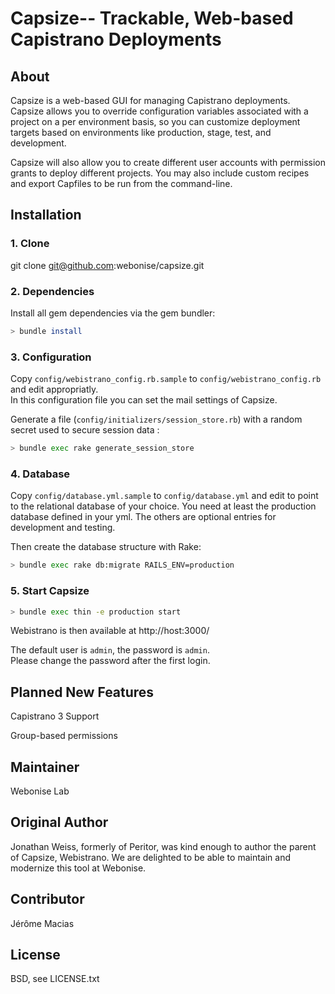 Capsize-- Trackable, Web-based Capistrano Deployments
===============================================

About
-----

Capsize is a web-based GUI for managing Capistrano deployments.  Capsize allows you to override configuration variables associated with a project on a per environment basis, so you can customize deployment targets based on environments like production, stage, test, and development. 
  
Capsize will also allow you to create different user accounts with permission grants to deploy different projects.  You may also include custom recipes and export Capfiles to be run from the command-line.


Installation
------------

### 1. Clone

git clone git@github.com:webonise/capsize.git

### 2. Dependencies

Install all gem dependencies via the gem bundler:

```bash
> bundle install
```

### 3. Configuration

Copy `config/webistrano_config.rb.sample` to `config/webistrano_config.rb` and edit appropriatly.  
In this configuration file you can set the mail settings of Capsize.

Generate a file (`config/initializers/session_store.rb`) with a random secret used to secure session data :

```bash
> bundle exec rake generate_session_store
```

### 4. Database

Copy `config/database.yml.sample` to `config/database.yml` and edit to point to the relational database of your choice.  You need at least the production database defined in your yml.  The others are optional entries for development and testing.

Then create the database structure with Rake:

```bash
> bundle exec rake db:migrate RAILS_ENV=production
```

### 5. Start Capsize  

```bash
> bundle exec thin -e production start
```

Webistrano is then available at http://host:3000/

The default user is `admin`, the password is `admin`.  
Please change the password after the first login.

Planned New Features
------------

Capistrano 3 Support

Group-based permissions

Maintainer
-----------

Webonise Lab
  
Original Author
------

Jonathan Weiss, formerly of Peritor, was kind enough to author the parent of Capsize, Webistrano.  We are delighted to be able to maintain and modernize this tool at Webonise.

Contributor
-----------

Jérôme Macias

  
License
-------

BSD, see LICENSE.txt
